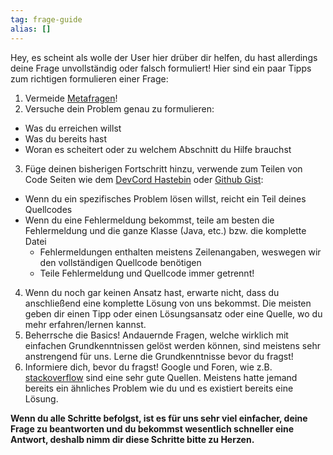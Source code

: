 ```yaml
---
tag: frage-guide
alias: []
---
```

Hey, es scheint als wolle der User hier drüber dir helfen, du hast allerdings deine Frage unvollständig oder falsch formuliert!
Hier sind ein paar Tipps zum richtigen formulieren einer Frage:
1. Vermeide [Metafragen](<https://metafrage.de/>)!
2. Versuche dein Problem genau zu formulieren:
  - Was du erreichen willst
  - Was du bereits hast
  - Woran es scheitert oder zu welchem Abschnitt du Hilfe brauchst
3. Füge deinen bisherigen Fortschritt hinzu, verwende zum Teilen von Code Seiten wie dem [DevCord Hastebin](<https://haste.devcord.club/>) oder [Github Gist](<https://gist.github.com/>):
  - Wenn du ein spezifisches Problem lösen willst, reicht ein Teil deines Quellcodes
  - Wenn du eine Fehlermeldung bekommst, teile am besten die Fehlermeldung und die ganze Klasse (Java, etc.) bzw. die komplette Datei
    - Fehlermeldungen enthalten meistens Zeilenangaben, weswegen wir den vollständigen Quellcode benötigen
    - Teile Fehlermeldung und Quellcode immer getrennt!
4. Wenn du noch gar keinen Ansatz hast, erwarte nicht, dass du anschließend eine komplette Lösung von uns bekommst. Die meisten geben dir einen Tipp oder einen Lösungsansatz oder eine Quelle, wo du mehr erfahren/lernen kannst.
5. Beherrsche die Basics!
Andauernde Fragen, welche wirklich mit einfachen Grundkenntnissen gelöst werden können, sind meistens sehr anstrengend für uns. Lerne die Grundkenntnisse bevor du fragst!
6. Informiere dich, bevor du fragst!
Google und Foren, wie z.B. [stackoverflow](<https://stackoverflow.com/>) sind eine sehr gute Quellen. Meistens hatte jemand bereits ein ähnliches Problem wie du und es existiert bereits eine Lösung.

**Wenn du alle Schritte befolgst, ist es für uns sehr viel einfacher, deine Frage zu beantworten und du bekommst wesentlich schneller eine Antwort, deshalb nimm dir diese Schritte bitte zu Herzen.**
